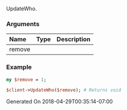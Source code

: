UpdateWho.
### Arguments
**Name**|**Type**|**Description**
:---|:---|:---
remove||

### Example

```perl
my $remove = 1;

$client->UpdateWho($remove); # Returns void
```


Generated On 2018-04-29T00:35:14-07:00